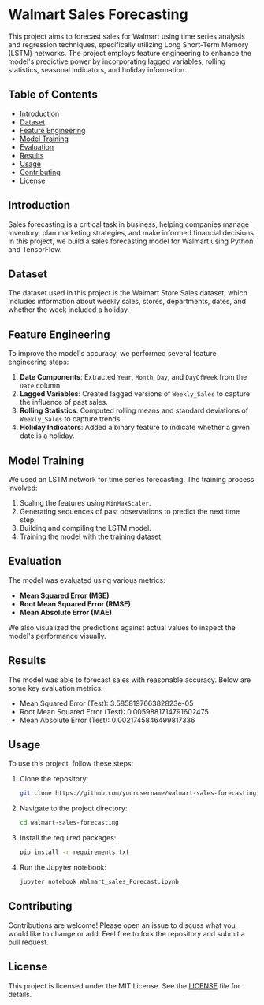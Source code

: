 # Walmart Sales Forecasting

This project aims to forecast sales for Walmart using time series analysis and regression techniques, specifically utilizing Long Short-Term Memory (LSTM) networks. The project employs feature engineering to enhance the model's predictive power by incorporating lagged variables, rolling statistics, seasonal indicators, and holiday information.

## Table of Contents

- [Introduction](#introduction)
- [Dataset](#dataset)
- [Feature Engineering](#feature-engineering)
- [Model Training](#model-training)
- [Evaluation](#evaluation)
- [Results](#results)
- [Usage](#usage)
- [Contributing](#contributing)
- [License](#license)

## Introduction

Sales forecasting is a critical task in business, helping companies manage inventory, plan marketing strategies, and make informed financial decisions. In this project, we build a sales forecasting model for Walmart using Python and TensorFlow.

## Dataset

The dataset used in this project is the Walmart Store Sales dataset, which includes information about weekly sales, stores, departments, dates, and whether the week included a holiday.

## Feature Engineering

To improve the model's accuracy, we performed several feature engineering steps:

1. **Date Components**: Extracted `Year`, `Month`, `Day`, and `DayOfWeek` from the `Date` column.
2. **Lagged Variables**: Created lagged versions of `Weekly_Sales` to capture the influence of past sales.
3. **Rolling Statistics**: Computed rolling means and standard deviations of `Weekly_Sales` to capture trends.
4. **Holiday Indicators**: Added a binary feature to indicate whether a given date is a holiday.

## Model Training

We used an LSTM network for time series forecasting. The training process involved:

1. Scaling the features using `MinMaxScaler`.
2. Generating sequences of past observations to predict the next time step.
3. Building and compiling the LSTM model.
4. Training the model with the training dataset.

## Evaluation

The model was evaluated using various metrics:

- **Mean Squared Error (MSE)**
- **Root Mean Squared Error (RMSE)**
- **Mean Absolute Error (MAE)**

We also visualized the predictions against actual values to inspect the model's performance visually.

## Results

The model was able to forecast sales with reasonable accuracy. Below are some key evaluation metrics:

- Mean Squared Error (Test): 3.585819766382823e-05
- Root Mean Squared Error (Test): 0.0059881714791602475
- Mean Absolute Error (Test):  0.0021745846499817336

## Usage

To use this project, follow these steps:

1. Clone the repository:
    ```bash
    git clone https://github.com/yourusername/walmart-sales-forecasting.git
    ```
2. Navigate to the project directory:
    ```bash
    cd walmart-sales-forecasting
    ```
3. Install the required packages:
    ```bash
    pip install -r requirements.txt
    ```
4. Run the Jupyter notebook:
    ```bash
    jupyter notebook Walmart_sales_Forecast.ipynb
    ```

## Contributing

Contributions are welcome! Please open an issue to discuss what you would like to change or add. Feel free to fork the repository and submit a pull request.

## License

This project is licensed under the MIT License. See the [LICENSE](LICENSE) file for details.

